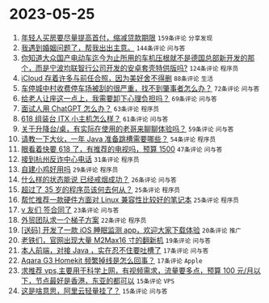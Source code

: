 # 2023-05-25

1. [年轻人买房要尽量提高首付，缩减贷款期限](https://www.v2ex.com/t/942740) `159条评论` `分享发现`
1. [我遇到婚姻问题了，帮我出出主意。](https://www.v2ex.com/t/942812) `144条评论` `问与答`
1. [你知道大众国产电动车迄今为止所用的车机压根就不是德国总部新开发的那个，而是宁波均联智行公司开发的安卓套壳特供版吗?](https://www.v2ex.com/t/942843) `124条评论` `程序员`
1. [iCloud 存着许多与前任合照，因为美好舍不得删](https://www.v2ex.com/t/942779) `88条评论` `生活`
1. [车停城中村收费停车场被刮的很严重，找不到肇事者怎么办？](https://www.v2ex.com/t/942734) `72条评论` `问与答`
1. [给老人让座这一点上，我需要卸下心理负担吗？](https://www.v2ex.com/t/942804) `69条评论` `问与答`
1. [面试人用 ChatGPT 怎么办？](https://www.v2ex.com/t/942778) `63条评论` `程序员`
1. [618 组装台 ITX 小主机怎么样？](https://www.v2ex.com/t/942799) `61条评论` `问与答`
1. [关于升降台/桌，有实际在使用的老哥来聊聊体验吗？](https://www.v2ex.com/t/942738) `59条评论` `问与答`
1. [请教一下大伙，一年 Java 准备跳槽需要哪些？](https://www.v2ex.com/t/942767) `54条评论` `程序员`
1. [眼看着快要 618 了，有推荐的电视吗，预算 1500](https://www.v2ex.com/t/942741) `47条评论` `问与答`
1. [接到杭州反诈中心电话](https://www.v2ex.com/t/942856) `31条评论` `程序员`
1. [自建小鸡好用吗](https://www.v2ex.com/t/942748) `29条评论` `程序员`
1. [什么样的状态能说 已经戒烟成功？](https://www.v2ex.com/t/942760) `26条评论` `问与答`
1. [超过了 35 岁的程序员该何去何从？](https://www.v2ex.com/t/942892) `25条评论` `程序员`
1. [帮忙推荐一款硬件方面对 Linux 兼容性比较好的笔记本](https://www.v2ex.com/t/942821) `25条评论` `程序员`
1. [v 友们 签合同了](https://www.v2ex.com/t/942751) `23条评论` `问与答`
1. [外贸团队求一个梯子方案](https://www.v2ex.com/t/942909) `22条评论` `程序员`
1. [[送码] 开发了一款 iOS 睡眠监测 app，欢迎大家下载体验](https://www.v2ex.com/t/942783) `20条评论` `推广`
1. [老铁们，官网出现大量 M2Max16 寸的翻新机](https://www.v2ex.com/t/942777) `19条评论` `问与答`
1. [本人前端，对接 Java ，实在忍不住要吐槽了](https://www.v2ex.com/t/942913) `17条评论` `问与答`
1. [Aqara G3 Homekit 频繁掉线是怎么回事？](https://www.v2ex.com/t/942746) `17条评论` `Apple`
1. [求推荐 vps,主要用于科学上网，有视频需求，流量要多点，预算 100 元/月以下，节点最好是香港，东亚的都可以](https://www.v2ex.com/t/942857) `15条评论` `VPS`
1. [这是啥意思，阿里云轻量挂了？](https://www.v2ex.com/t/942825) `15条评论` `问与答`

